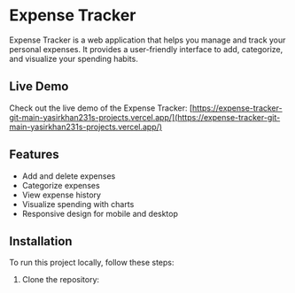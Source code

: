 # Expense Tracker

Expense Tracker is a web application that helps you manage and track your personal expenses. It provides a user-friendly interface to add, categorize, and visualize your spending habits.

## Live Demo

Check out the live demo of the Expense Tracker: [https://expense-tracker-git-main-yasirkhan231s-projects.vercel.app/](https://expense-tracker-git-main-yasirkhan231s-projects.vercel.app/)

## Features

- Add and delete expenses
- Categorize expenses
- View expense history
- Visualize spending with charts
- Responsive design for mobile and desktop

## Installation

To run this project locally, follow these steps:

1. Clone the repository:


